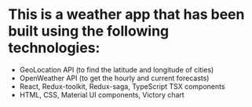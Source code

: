 # This is a weather app that has been built using the following technologies:

- GeoLocation API (to find the latitude and longitude of cities)
- OpenWeather API (to get the hourly and current forecasts)
- React, Redux-toolkit, Redux-saga, TypeScript TSX components
- HTML, CSS, Material UI components, Victory chart
